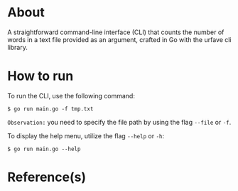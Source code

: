 # About

A straightforward command-line interface (CLI) that counts the number of words in a text file provided as an argument, crafted in Go with the urfave cli library.

# How to run

To run the CLI, use the following command:

```
$ go run main.go -f tmp.txt
```

`Observation:` you need to specify the file path by using the flag `--file` or `-f`.

To display the help menu, utilize the flag `--help` or `-h`:

```
$ go run main.go --help
```

# Reference(s)
